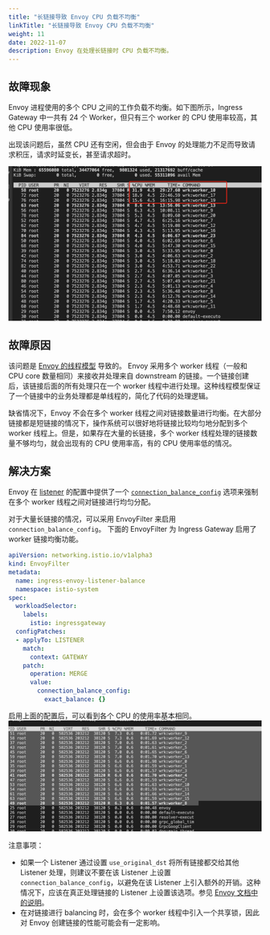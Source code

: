 ```yaml
---
title: "长链接导致 Envoy CPU 负载不均衡"
linkTitle: "长链接导致 Envoy CPU 负载不均衡"
weight: 11
date: 2022-11-07
description: Envoy 在处理长链接时 CPU 负载不均衡。 
---
```


## 故障现象

Envoy 进程使用的多个 CPU 之间的工作负载不均衡。如下图所示，Ingress Gateway 中一共有 24 个 Worker，但只有三个 worker 的 CPU 使用率较高，其他 CPU 使用率很低。

出现该问题后，虽然 CPU 还有空闲，但会由于 Envoy 的处理能力不足而导致请求积压，请求时延变长，甚至请求超时。

![](cpu.png)


## 故障原因

该问题是 [Envoy 的线程模型](https://blog.envoyproxy.io/envoy-threading-model-a8d44b922310) 导致的。 Envoy 采用多个 worker 线程（一般和 CPU core 数量相同）来接收并处理来自 downstream 的链接。一个链接创建后，该链接后面的所有处理只在一个 worker 线程中进行处理。这种线程模型保证了一个链接中的业务处理都是单线程的，简化了代码的处理逻辑。

缺省情况下，Envoy 不会在多个 worker 线程之间对链接数量进行均衡。在大部分链接都是短链接的情况下，操作系统可以很好地将链接比较均匀地分配到多个 worker 线程上。但是，如果存在大量的长链接，多个 worker 线程处理的链接数量不够均匀，就会出现有的 CPU 使用率高，有的 CPU 使用率低的情况。

## 解决方案

Envoy 在 [listener](https://www.envoyproxy.io/docs/envoy/latest/api-v3/config/listener/v3/listener.proto) 的配置中提供了一个 [```connection_balance_config```](https://www.envoyproxy.io/docs/envoy/latest/api-v3/config/listener/v3/listener.proto#envoy-v3-api-msg-config-listener-v3-listener-connectionbalanceconfig) 选项来强制在多个 worker 线程之间对链接进行均匀分配。

对于大量长链接的情况，可以采用 EnvoyFilter 来启用```connection_balance_config```。 下面的 EnvoyFilter 为 Ingress Gateway 启用了 worker 链接均衡功能。

```yaml
apiVersion: networking.istio.io/v1alpha3
kind: EnvoyFilter
metadata:
  name: ingress-envoy-listener-balance
  namespace: istio-system
spec:
  workloadSelector:
    labels:
      istio: ingressgateway
  configPatches:
  - applyTo: LISTENER
    match:
      context: GATEWAY
    patch:
      operation: MERGE
      value:
        connection_balance_config:
          exact_balance: {}
```

启用上面的配置后，可以看到各个 CPU 的使用率基本相同。
![](cpu-balanced)

注意事项：
* 如果一个 Listener 通过设置 ```use_original_dst``` 将所有链接都交给其他 Listener 处理，则建议不要在该 Listener 上设置 ```connection_balance_config```，以避免在该 Listener 上引入额外的开销。这种情况下，应该在真正处理链接的 Listener 上设置该选项。参见 [Envoy 文档中的说明](https://www.envoyproxy.io/docs/envoy/latest/api-v3/config/listener/v3/listener.proto)。
* 在对链接进行 balancing 时，会在多个 worker 线程中引入一个共享锁，因此对 Envoy 创建链接的性能可能会有一定影响。 